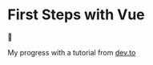 # First Steps with Vue
 :rocket:

 My progress with a tutorial from [dev.to]('https://dev.to/aspittel/a-complete-beginners-guide-to-vue-422n')